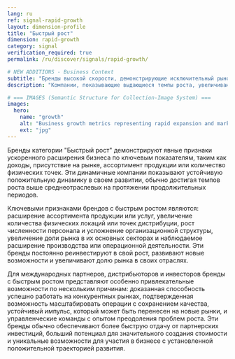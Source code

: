 ```yaml
---
lang: ru
ref: signal-rapid-growth
layout: dimension-profile
title: "Быстрый рост"
dimension: rapid-growth
category: signal
verification_required: true
permalink: /ru/discover/signals/rapid-growth/

# NEW ADDITIONS - Business Context
subtitle: "Бренды высокой скорости, демонстрирующие исключительный рыночный моментум и устойчивое расширение по ключевым бизнес-метрикам"
description: "Компании, показывающие выдающиеся темпы роста, увеличивающую рыночную долю и доказанные способности масштабирования с устоявшимися положительными траекториями."

# === IMAGES (Semantic Structure for Collection-Image System) ===
images:
  hero:
    name: "growth"
    alt: "Business growth metrics representing rapid expansion and market success"
    ext: "jpg"
---
```


Бренды категории "Быстрый рост" демонстрируют явные признаки ускоренного расширения бизнеса по ключевым показателям, таким как доходы, присутствие на рынке, ассортимент продукции или количество физических точек. Эти динамичные компании показывают устойчивую положительную динамику в своем развитии, обычно достигая темпов роста выше среднеотраслевых на протяжении продолжительных периодов.

Ключевыми признаками брендов с быстрым ростом являются: расширение ассортимента продукции или услуг, увеличение количества физических локаций или точек дистрибуции, рост численности персонала и усложнение организационной структуры, увеличение доли рынка в их основных секторах и наблюдаемое расширение производства или операционной деятельности. Эти бренды постоянно реинвестируют в свой рост, развивают новые возможности и увеличивают долю рынка в своих отраслях.

Для международных партнеров, дистрибьюторов и инвесторов бренды с быстрым ростом представляют особенно привлекательные возможности по нескольким причинам: доказанная способность успешно работать на конкурентных рынках, подтвержденная возможность масштабировать операции с сохранением качества, устойчивый импульс, который может быть перенесен на новые рынки, и управленческие команды с опытом преодоления проблем роста. Эти бренды обычно обеспечивают более быструю отдачу от партнерских инвестиций, больший потенциал для значительного создания стоимости и уникальные возможности для участия в бизнесе с установленной положительной траекторией развития.
